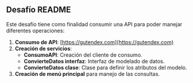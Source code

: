 ## Desafío README

Este desafío tiene como finalidad consumir una API para poder manejar diferentes operaciones:

1. **Consumo de API**: [https://gutendex.com](https://gutendex.com)
2. **Creación de servicios**:
   - **ConsumoAPI**: Creación del cliente de consumo.
   - **ConvierteDatos interfaz**: Interfaz de modelado de datos.
   - **ConvierteDatos clase**: Clase para definir los atributos del modelo.
3. **Creación de menú principal** para manejo de las consultas.
